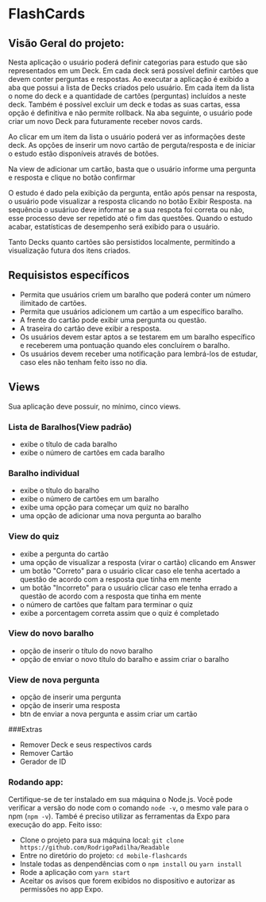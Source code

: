 # FlashCards

## Visão Geral do projeto:
Nesta aplicação o usuário poderá definir categorias para estudo que são representados em um Deck. Em cada deck será possível definir cartões que devem conter perguntas e respostas.
Ao executar a aplicação é exibido a aba que possui a lista de Decks criados pelo usuário. Em cada item da lista o nome do deck e a quantidade de cartões (perguntas) incluídos a neste deck. Também é possível excluir um deck e todas as suas cartas, essa opção é definitiva e não permite rollback.
Na aba seguinte, o usuário pode criar um novo Deck para futuramente receber novos cards.

Ao clicar em um item da lista o usuário poderá ver as informações deste deck. As opções de inserir um novo cartão de perguta/resposta e de iniciar o estudo estão disponíveis através de botões.

Na view de adicionar um cartão, basta que o usuário informe uma pergunta e resposta e clique no botão confirmar

O estudo é dado pela exibição da pergunta, então após pensar na resposta, o usuário pode visualizar a resposta clicando no botão Exibir Resposta. na sequência o usuáriuo deve informar se a sua respota foi correta ou não, esse processo deve ser repetido até o fim das questões. Quando o estudo acabar, estatísticas de desempenho será exibido para o usuário.

Tanto Decks quanto cartões são persistidos localmente, permitindo a visualização futura dos itens criados.

## Requisistos específicos

- Permita que usuários criem um baralho que poderá conter um número ilimitado de cartões.
- Permita que usuários adicionem um cartão a um específico baralho.
- A frente do cartão pode exibir uma pergunta ou questão.
- A traseira do cartão deve exibir a resposta.
- Os usuários devem estar aptos a se testarem em um baralho específico e receberem uma pontuação quando eles concluírem o baralho.
- Os usuários devem receber uma notificação para lembrá-los de estudar, caso eles não tenham feito isso no dia.

## Views
Sua aplicação deve possuir, no mínimo, cinco views.

### Lista de Baralhos(View padrão)
- exibe o título de cada baralho
- exibe o número de cartões em cada baralho

### Baralho individual
- exibe o título do baralho
- exibe o número de cartões em um baralho
- exibe uma opção para começar um quiz no baralho
- uma opção de adicionar uma nova pergunta ao baralho

### View do quiz
- exibe a pergunta do cartão
- uma opção de visualizar a resposta (virar o cartão) clicando em Answer
- um botão "Correto" para o usuário clicar caso ele tenha acertado a questão de acordo com a resposta que tinha em mente
- um botão "Incorreto" para o usuário clicar caso ele tenha errado a questão de acordo com a resposta que tinha em mente
- o número de cartões que faltam para terminar o quiz
- exibe a porcentagem correta assim que o quiz é completado

### View do novo baralho
- opção de inserir o título do novo baralho
- opção de enviar o novo título do baralho e assim criar o baralho

### View de nova pergunta
- opção de inserir uma pergunta
- opção de inserir uma resposta
- btn de enviar a nova pergunta e assim criar um cartão

###Extras
- Remover Deck e seus respectivos cards
- Remover Cartão
- Gerador de ID

### Rodando app:
Certifique-se de ter instalado em sua máquina o Node.js. Você pode verificar a versão do node com o comando `node -v`, o mesmo vale para o npm (`npm -v`).
També é preciso utilizar as ferramentas da Expo para execução do app. Feito isso:
- Clone o projeto para sua máquina local: `git clone https://github.com/RodrigoPadilha/Readable`
- Entre no diretório do projeto: `cd mobile-flashcards`
- Instale todas as denpendências com o `npm install` ou `yarn install`
- Rode a aplicação com `yarn start`
- Aceitar os avisos que forem exibidos no dispositivo e autorizar as permissões no app Expo.

